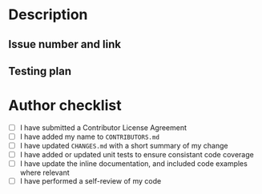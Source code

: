 <!--
Thanks for the Pull Request!

Please review [Contribution Guide](https://github.com/CesiumGS/cesium/blob/main/CONTRIBUTING.md) before opening your first Pull Request.

To ensure your Pull Request is reviewed and accepted quickly, please refer to our [Pull Request Guidelines](https://github.com/CesiumGS/cesium/blob/main/CONTRIBUTING.md#pull-request-guidelines).

--->

# Description

<!--- Describe your changes in detail -->

<!--- Consider: Why is this change required? What problem does it solve? -->

<!--- Include screenshots if appropriate --->

## Issue number and link

<!--- If it fixes an open issue, link to the issue here -->

<!--- Consider: If suggesting a new feature or change, discuss it in an issue first. -->

## Testing plan

<!--- Describe in detail how you tested your changes -->

# Author checklist

- [ ] I have submitted a Contributor License Agreement
- [ ] I have added my name to `CONTRIBUTORS.md`
- [ ] I have updated `CHANGES.md` with a short summary of my change
- [ ] I have added or updated unit tests to ensure consistant code coverage
- [ ] I have update the inline documentation, and included code examples where relevant
- [ ] I have performed a self-review of my code
